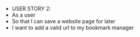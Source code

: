 * USER STORY 2:
* As a user
* So that I can save a website page for later
* I want to add a valid url to my bookmark manager
